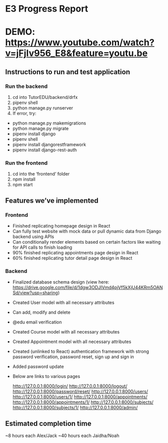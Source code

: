 # E3 Progress Report

# DEMO: https://www.youtube.com/watch?v=jFjIv956_E8&feature=youtu.be

## Instructions to run and test application
### Run the backend
1. cd into TutorEDU/backend/drfx
2. pipenv shell
3. python manage.py runserver
4. If error, try:
 * python manage.py makemigrations
 * python manage.py migrate
 * pipenv install django
 * pipenv shell
 * pipenv install djangorestframework
 * pipenv install django-rest-auth

### Run the frontend
1. cd into the ‘frontend’ folder
2. npm install
3. npm start

## Features we’ve implemented
### Frontend
* Finished replicating homepage design in React
* Can fully test website with mock data or pull dynamic data from Django backend using APIs
* Can conditionally render elements based on certain factors like waiting for API calls to finish loading
* 90% finished replicating appointments page design in React
* 60% finished replicating tutor detail page design in React

### Backend
* Finalized database schema design (view here: https://drive.google.com/file/d/1dgw3ODJIVmd4pjVf5kXjU44KRm5OANSd/view?usp=sharing)
* Created User model with all necessary attributes
* Can add, modify and delete
* @edu email verification
* Created Course model with all necessary attributes
* Created Appointment model with all necessary attributes
* Created (unlinked to React) authentication framework with strong password verification, password reset, sign up and sign in
* Added password update
* Below are links to various pages

  http://127.0.0.1:8000/login/
  http://127.0.0.1:8000/logout/
  http://127.0.0.1:8000/password/reset/
  http://127.0.0.1:8000/users/
  http://127.0.0.1:8000/users/1/
  http://127.0.0.1:8000/appointments/
  http://127.0.0.1:8000/appointments/1/
  http://127.0.0.1:8000/subjects/
  http://127.0.0.1:8000/subjects/1/
  http://127.0.0.1:8000/admin/

## Estimated completion time
~8 hours each Alex/Jack
~40 hours each Jaidha/Noah
